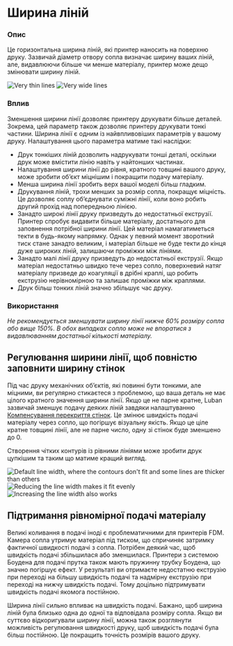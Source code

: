 Ширина ліній
====

### **Опис**

Це горизонтальна ширина ліній, які принтер наносить на поверхню друку. Зазвичай діаметр отвору сопла визначає ширину ваших ліній, але, видавлюючи більше чи менше матеріалу, принтер може дещо змінювати ширину ліній.

![Very thin lines](../images/line_width_small.png)
![Very wide lines](../images/line_width_large.png)

### **Вплив**

Зменшення ширини лінії дозволяє принтеру друкувати більше деталей. Зокрема, цей параметр також дозволяє принтеру друкувати тонкі частини. Ширина лінії є одним із найвпливовіших параметрів у вашому друку. Налаштування цього параметра матиме такі наслідки:

* Друк тонкіших ліній дозволить надрукувати тонші деталі, оскільки друк може вмістити лінію навіть у найтонших частинах.
* Налаштування ширини лінії до рівня, кратного товщині вашого друку, може зробити об’єкт міцнішим і покращити подачу матеріалу.
* Менша ширина лінії зробить верх вашої моделі більш гладким.
* Друкування ліній, трохи менших за розмір сопла, покращує міцність. Це дозволяє соплу об’єднувати суміжні лінії, коли воно робить другий прохід над попередньою лінією.
* Занадто широкі лінії друку призведуть до недостатньої екструзії. Принтер спробує видавити більше матеріалу, достатнього для заповнення потрібної ширини лінії. Цей матеріал намагатиметься текти в будь-якому напрямку. Однак у певний момент зворотний тиск стане занадто великим, і матеріал більше не буде текти до кінця дуже широких ліній, залишаючи проміжки між лініями.
* Занадто малі лінії друку призведуть до недостатньої екструзії. Якщо матеріал недостатньо швидко тече через сопло, поверхневий натяг матеріалу призведе до коагуляції в дрібні краплі, що робить екструзію нерівномірною та залишає проміжки між краплями.
* Друк більш тонких ліній значно збільшує час друку.

### **Використання**

*Не рекомендується зменшувати ширину лінії нижче 60% розміру сопла або вище 150%. В обох випадках сопло може не впоратися з видавлюванням достатньої кількості матеріалу.*

Регулювання ширини лінії, щоб повністю заповнити ширину стінок
----

Під час друку механічних об’єктів, які повинні бути тонкими, але міцними, ви регулярно стикаєтеся з проблемою, що ваша деталь не має цілого кратного значення ширини лінії. Якщо це не парне кратне, Luban зазвичай зменшує подачу деяких ліній завдяки налаштуванню [Компенсування перекриття стінок](../shell/travel_compensate_overlapping_walls_enabled.md). Це змінює швидкість подачі матеріалу через сопло, що погіршує візуальну якість. Якщо це ціле кратне товщині лінії, але не парне число, одну зі стінок буде зменшено до 0.

Створення чітких контурів із рівними лініями може зробити друк цупкішим та таким що матиме кращий вигляд.

![Default line width, where the contours don't fit and some lines are thicker than others](../images/line_width_fit_bad.png)
![Reducing the line width makes it fit evenly](../images/line_width_fit_good_small.png)
![Increasing the line width also works](../images/line_width_fit_good_large.png)

Підтримання рівномірної подачі матеріалу
----

Великі коливання в подачі іноді є проблематичними для принтерів FDM. Камера сопла утримує матеріал під тиском, що спричиняє затримку фактичної швидкості подачі з сопла. Потрібен деякий час, щоб швидкість подачі збільшилася або зменшилася. Принтери з системою Боудена для подачі прутка також мають пружинну трубку Боудена, що значно погіршує ефект. У результаті ви отримаєте недостатню екструзію при переході на більшу швидкість подачі та надмірну екструзію при переході на нижчу швидкість подачі. Тому доцільно підтримувати швидкість подачі якомога постійною.

Ширина лінії сильно впливає на швидкість подачі. Бажано, щоб ширина ліній була близько одна до одної та відповідала розміру сопла. Якщо ви суттєво відкоригували ширину лінії, можна також розглянути можливість регулювання швидкості друку, щоб швидкість подачі була більш постійною. Це покращить точність розмірів вашого друку.

